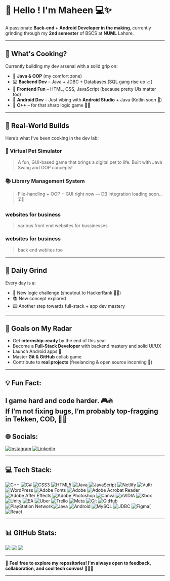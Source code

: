 # 👋 Hello ! I'm Maheen 💻✨

A passionate **Back-end  + Android Developer in the making**, currently grinding through my **2nd semester** of BSCS at **NUML** Lahore.

---

## 🚀 What's Cooking?

Currently building my dev arsenal with a solid grip on:

- 🧠 **Java & OOP** (my comfort zone)
- 💻 **Backend Dev** – Java + JDBC + Databases (SQL gang rise up 📈)
- 🎨 **Frontend Fun** – HTML, CSS, JavaScript (because pretty UIs matter too)
- 📱 **Android Dev** – Just vibing with **Android Studio** + Java (Kotlin soon 👀)
- 🧩 **C++** – for that sharp logic game 🧠💥

---

## 🔧 Real-World Builds

Here’s what I’ve been cooking in the dev lab:

### 🐾 Virtual Pet Simulator
> A fun, GUI-based game that brings a digital pet to life. Built with Java Swing and OOP concepts!

### 📚 Library Management System
> File-handling + OOP + GUI right now — DB integration loading soon... ⏳💾

### websites for business
> various front end websites for bussinesses

### websites for business
>back end webites too




---

## 📅 Daily Grind

Every day is a:
- 💪 New logic challenge (shoutout to HackerRank 🧠🔥)
- 📚 New concept explored
- ⌨️ Another step towards full-stack + app dev mastery

---

## 🎯 Goals on My Radar

- Get **internship-ready** by the end of this year
- Become a **Full-Stack Developer** with backend mastery and solid UI/UX
- Launch Android apps 📱
- Master **Git & GitHub** collab game
- Contribute to **real projects** (freelancing & open source incoming 🚀)

---

## 💡 Fun Fact:

I game hard and code harder. 🎮🔥  
If I’m not fixing bugs, I’m probably top-fragging in **Tekken**, **COD**, 🎯💥
---

## 🌐 Socials:

[![Instagram](https://img.shields.io/badge/Instagram-%23E4405F.svg?logo=Instagram\&logoColor=white)](https://instagram.com/maheen_khadim_)
[![LinkedIn](https://img.shields.io/badge/LinkedIn-%230077B5.svg?logo=linkedin\&logoColor=white)](https://linkedin.com/in/maheen%20khadim)

---

## 💻 Tech Stack:
![C++](https://img.shields.io/badge/c++-%2300599C.svg?style=for-the-badge&logo=c%2B%2B&logoColor=white) ![C#](https://img.shields.io/badge/c%23-%23239120.svg?style=for-the-badge&logo=csharp&logoColor=white) ![CSS3](https://img.shields.io/badge/css3-%231572B6.svg?style=for-the-badge&logo=css3&logoColor=white) ![HTML5](https://img.shields.io/badge/html5-%23E34F26.svg?style=for-the-badge&logo=html5&logoColor=white) ![Java](https://img.shields.io/badge/java-%23ED8B00.svg?style=for-the-badge&logo=openjdk&logoColor=white) ![JavaScript](https://img.shields.io/badge/javascript-%23323330.svg?style=for-the-badge&logo=javascript&logoColor=%23F7DF1E) ![Netlify](https://img.shields.io/badge/netlify-%23000000.svg?style=for-the-badge&logo=netlify&logoColor=#00C7B7) ![Vultr](https://img.shields.io/badge/Vultr-007BFC.svg?style=for-the-badge&logo=vultr) ![WordPress](https://img.shields.io/badge/WordPress-%23117AC9.svg?style=for-the-badge&logo=WordPress&logoColor=white) ![Adobe Fonts](https://img.shields.io/badge/Adobe%20Fonts-000B1D.svg?style=for-the-badge&logo=Adobe%20Fonts&logoColor=white) ![Adobe](https://img.shields.io/badge/adobe-%23FF0000.svg?style=for-the-badge&logo=adobe&logoColor=white) ![Adobe Acrobat Reader](https://img.shields.io/badge/Adobe%20Acrobat%20Reader-EC1C24.svg?style=for-the-badge&logo=Adobe%20Acrobat%20Reader&logoColor=white) ![Adobe After Effects](https://img.shields.io/badge/Adobe%20After%20Effects-9999FF.svg?style=for-the-badge&logo=Adobe%20After%20Effects&logoColor=white) ![Adobe Photoshop](https://img.shields.io/badge/adobe%20photoshop-%2331A8FF.svg?style=for-the-badge&logo=adobe%20photoshop&logoColor=white) ![Canva](https://img.shields.io/badge/Canva-%2300C4CC.svg?style=for-the-badge&logo=Canva&logoColor=white) ![nVIDIA](https://img.shields.io/badge/nVIDIA-%2376B900.svg?style=for-the-badge&logo=nVIDIA&logoColor=white) ![Xbox](https://img.shields.io/badge/xbox-%23107C10.svg?style=for-the-badge&logo=xbox&logoColor=white) ![Unity](https://img.shields.io/badge/unity-%23000000.svg?style=for-the-badge&logo=unity&logoColor=white) ![EA](https://img.shields.io/badge/ea-%23000000.svg?style=for-the-badge&logo=ea&logoColor=white) ![Uber](https://img.shields.io/badge/Uber-%23000000.svg?style=for-the-badge&logo=Uber&logoColor=white) ![Trello](https://img.shields.io/badge/Trello-%23026AA7.svg?style=for-the-badge&logo=Trello&logoColor=white) ![Meta](https://img.shields.io/badge/Meta-%230467DF.svg?style=for-the-badge&logo=Meta&logoColor=white) ![Git](https://img.shields.io/badge/git-%23F05033.svg?style=for-the-badge&logo=git&logoColor=white) ![GitHub](https://img.shields.io/badge/github-%23121011.svg?style=for-the-badge&logo=github&logoColor=white) ![PlayStation Network](https://img.shields.io/badge/PSN-%230070D1.svg?style=for-the-badge&logo=Playstation&logoColor=white)![Java](https://img.shields.io/badge/java-%23ED8B00.svg?style=for-the-badge&logo=openjdk&logoColor=white)
![Android](https://img.shields.io/badge/Android-3DDC84?style=for-the-badge&logo=android&logoColor=white)
![MySQL](https://img.shields.io/badge/mysql-%2300f.svg?style=for-the-badge&logo=mysql&logoColor=white)
![JDBC](https://img.shields.io/badge/JDBC-007396?style=for-the-badge&logo=java&logoColor=white)
![Figma](https://img.shields.io/badge/figma-%23F24E1E.svg?style=for-the-badge&logo=figma&logoColor=white)[![React](https://img.shields.io/badge/React-61DAFB?style=for-the-badge&logo=react&logoColor=black)



---

## 📊 GitHub Stats:

![](https://github-readme-stats.vercel.app/api?username=maheen-736\&theme=date_night\&hide_border=false\&include_all_commits=false\&count_private=true)
![](https://nirzak-streak-stats.vercel.app/?user=maheen-736\&theme=date_night\&hide_border=false)
![](https://github-readme-stats.vercel.app/api/top-langs/?username=maheen-736\&theme=date_night\&hide_border=false\&include_all_commits=false\&count_private=true\&layout=compact)

---

💬 **Feel free to explore my repositories! I'm always open to feedback, collaboration, and cool tech convos!** 🚀👩‍💻

---


